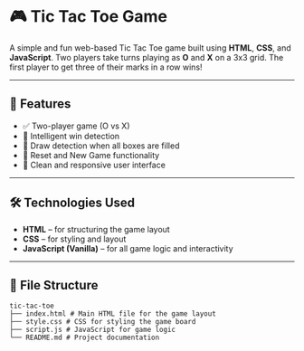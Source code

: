
# 🎮 Tic Tac Toe Game

A simple and fun web-based Tic Tac Toe game built using **HTML**, **CSS**, and **JavaScript**. Two players take turns playing as **O** and **X** on a 3x3 grid. The first player to get three of their marks in a row wins!

---

## 🚀 Features

- ✅ Two-player game (O vs X)
- 🧠 Intelligent win detection
- 🤝 Draw detection when all boxes are filled
- 🔁 Reset and New Game functionality
- 🎨 Clean and responsive user interface


---

## 🛠️ Technologies Used

- **HTML** – for structuring the game layout  
- **CSS** – for styling and layout  
- **JavaScript (Vanilla)** – for all game logic and interactivity

---

## 📂 File Structure

```
tic-tac-toe
├── index.html # Main HTML file for the game layout
├── style.css # CSS for styling the game board
├── script.js # JavaScript for game logic
└── README.md # Project documentation
```

